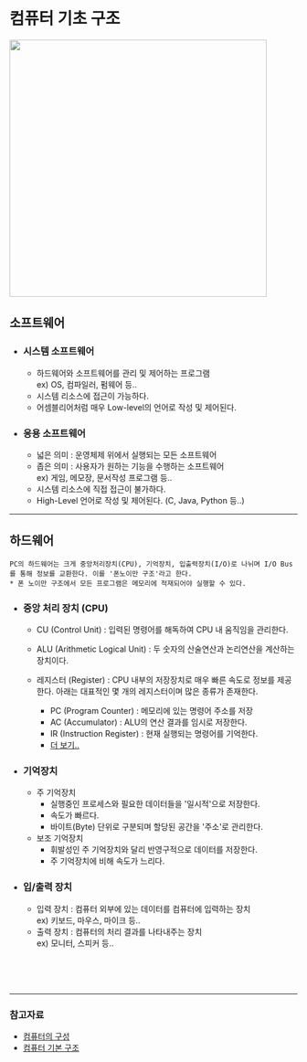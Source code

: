 # 컴퓨터 기초 구조

<img height="450px" align="center" src="https://user-images.githubusercontent.com/70866410/229150830-6aefdb0e-cc83-4ac3-922b-2d04a5878e92.jpg">

<br>

## <b>소프트웨어</b>
- ### 시스템 소프트웨어
    - 하드웨어와 소프트웨어를 관리 및 제어하는 프로그램<br>
      ex) OS, 컴파일러, 펌웨어 등..
    - 시스템 리소스에 접근이 가능하다.
    - 어셈블리어처럼 매우 Low-level의 언어로 작성 및 제어된다. 
- ### 응용 소프트웨어
    - 넓은 의미 : 운영체제 위에서 실행되는 모든 소프트웨어
    - 좁은 의미 : 사용자가 원하는 기능을 수행하는 소프트웨어 <br>
     ex) 게임, 메모장, 문서작성 프로그램 등..
    - 시스템 리소스에 직접 접근이 불가하다. 
    - High-Level 언어로 작성 및 제어된다. (C, Java, Python 등..)

---
## <b>하드웨어</b>
    PC의 하드웨어는 크게 중앙처리장치(CPU), 기억장치, 입출력장치(I/O)로 나뉘며 I/O Bus를 통해 정보를 교환한다. 이를 '폰노이만 구조'라고 한다.
    * 폰 노이만 구조에서 모든 프로그램은 메모리에 적재되어야 실행할 수 있다.
- ### 중앙 처리 장치 (CPU)
    - CU (Control Unit) : 입력된 명령어를 해독하여 CPU 내 움직임을 관리한다.
    - ALU (Arithmetic Logical Unit) : 두 숫자의 산술연산과 논리연산을 계산하는 장치이다.
    - 레지스터 (Register) : CPU 내부의 저장장치로 매우 빠른 속도로 정보를 제공한다. 아래는 대표적인 몇 개의 레지스터이며 많은 종류가 존재한다.

        - PC (Program Counter) : 메모리에 있는 명령어 주소를 저장
        - AC (Accumulator) : ALU의 연산 결과를 임시로 저장한다.
        - IR (Instruction Register) : 현재 실행되는 명령어를 기억한다.
        - [더 보기..](https://m.blog.naver.com/PostView.naver?isHttpsRedirect=true&blogId=techref&logNo=222249216316)
- ### 기억장치
    - 주 기억장치
        - 실행중인 프로세스와 필요한 데이터들을 '일시적'으로 저장한다. 
        - 속도가 빠르다.
        - 바이트(Byte) 단위로 구분되며 할당된 공간을 '주소'로 관리한다.
    - 보조 기억장치
        - 휘발성인 주 기억장치와 달리 반영구적으로 데이터를 저장한다.
        - 주 기억장치에 비해 속도가 느리다.
- ### 입/출력 장치
    - 입력 장치 : 컴퓨터 외부에 있는 데이터를 컴퓨터에 입력하는 장치<br> 
    ex) 키보드, 마우스, 마이크 등..
    - 출력 장치 : 컴퓨터의 처리 결과를 나타내주는 장치<br>
    ex) 모니터, 스피커 등..

<br>
<br>
<br>

---

### 참고자료 
- [컴퓨터의 구성](https://github.com/gyoogle/tech-interview-for-developer/blob/master/Computer%20Science/Computer%20Architecture/%EC%BB%B4%ED%93%A8%ED%84%B0%EC%9D%98%20%EA%B5%AC%EC%84%B1.md)
- [컴퓨터 기본 구조](https://gamedevlog.tistory.com/65)
